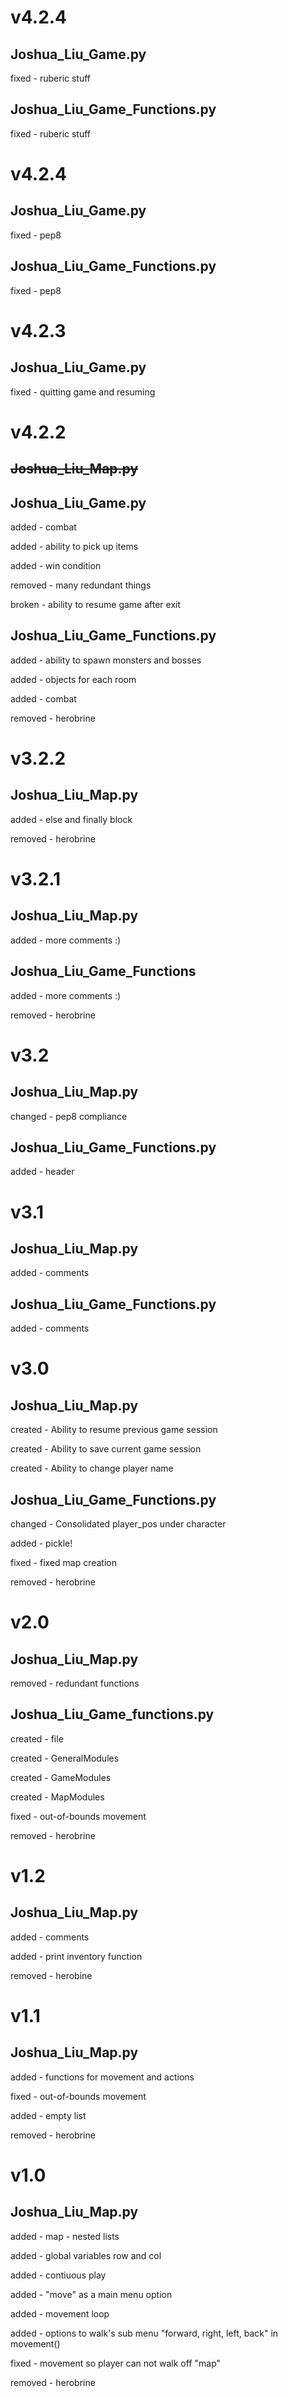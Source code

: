 v4.2.4
=
Joshua_Liu_Game.py
-
fixed - ruberic stuff

Joshua_Liu_Game_Functions.py
-
fixed - ruberic stuff

v4.2.4
=
Joshua_Liu_Game.py
-
fixed - pep8

Joshua_Liu_Game_Functions.py
-
fixed - pep8

v4.2.3
=
Joshua_Liu_Game.py
-
fixed - quitting game and resuming

v4.2.2
=
~~Joshua_Liu_Map.py~~
-
Joshua_Liu_Game.py
-
added - combat

added - ability to pick up items

added - win condition

removed - many redundant things

broken - ability to resume game after exit

Joshua_Liu_Game_Functions.py
-
added - ability to spawn monsters and bosses

added - objects for each room

added - combat

removed - herobrine


v3.2.2
=
Joshua_Liu_Map.py
-
added - else and finally block

removed - herobrine

v3.2.1
=
Joshua_Liu_Map.py
-
added - more comments :)

Joshua_Liu_Game_Functions
-
added - more comments :)

removed - herobrine

v3.2
=
Joshua_Liu_Map.py
-
changed - pep8 compliance

Joshua_Liu_Game_Functions.py
-
added - header

v3.1
=
Joshua_Liu_Map.py
-
added - comments

Joshua_Liu_Game_Functions.py
-
added - comments

v3.0
=
Joshua_Liu_Map.py
-
created - Ability to resume previous game session

created - Ability to save current game session

created - Ability to change player name

Joshua_Liu_Game_Functions.py
-
changed - Consolidated player_pos under character

added - pickle!

fixed - fixed map creation

removed - herobrine

v2.0
=
Joshua_Liu_Map.py
-
removed - redundant functions

Joshua_Liu_Game_functions.py
-
created - file

created - GeneralModules 

created - GameModules

created - MapModules

fixed - out-of-bounds movement

removed - herobrine


v1.2
=
Joshua_Liu_Map.py
-
added - comments

added - print inventory function

removed - herobine


v1.1
=
Joshua_Liu_Map.py
-
added - functions for movement and actions

fixed - out-of-bounds movement

added - empty list

removed - herobrine


v1.0
=
Joshua_Liu_Map.py
-
added - map - nested lists

added - global variables row and col

added - contiuous play

added - "move" as a main menu option

added - movement loop

added - options to walk's sub menu "forward, right, left, back" in movement()

fixed - movement so player can not walk off "map"

removed - herobrine